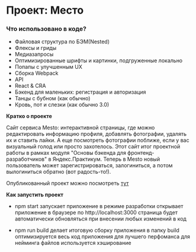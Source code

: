 # Проект: Место

### Что использовано в коде?
* Файловая структура по БЭМ(Nested)
* Флексы и гриды
* Медиазапросы
* Оптимизированные шрифты и картинки, подгруженные локально
* Попапы с улучшенным UX
* Сборка Webpack
* API
* React & CRA
* Бэкенд для маленьких: регистрация и авторизация
* Танцы с бубном (как обычно)
* Кровь, пот и слезки (как обычно 3.0)

**Кратко о проекте**

Сайт сервиса Mesto: интерактивной страницы, где можно редактировать информацию профиля, добавлять фотографии, удалять их и ставить лайки. А еще посмотреть фотографии поближе, если у вас визуальный голод или просто захотелось. 
Этот сайт итог проектной работы в рамках модуля "Основы бэкенда для фронтенд-разработчиков" в Яндекс.Практикум. Теперь в Mesto новый пользователь может зарегистрироваться, залогиниться, а потом вылогиниться обратно (вот радость-то!).

Опубликованный проект можно посмотреть [тут](https://dzhaneta.github.io/react-mesto-auth/)

**Как запустить проект**

* npm start
запускает приложение в режиме разработки
открывает приложение в браузере по http://localhost:3000
страница будет автоматически обновляться при внесении любых изменений в код

* npm run build
делает итоговую сборку приложения в папку build
оптимизируется весь код приложения для лучшего перфоманса
для нейминга файлов используется хэширование

